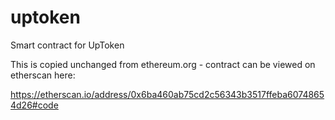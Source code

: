 # uptoken
Smart contract for UpToken

This is copied unchanged from ethereum.org - contract can be viewed on etherscan here:

https://etherscan.io/address/0x6ba460ab75cd2c56343b3517ffeba60748654d26#code
